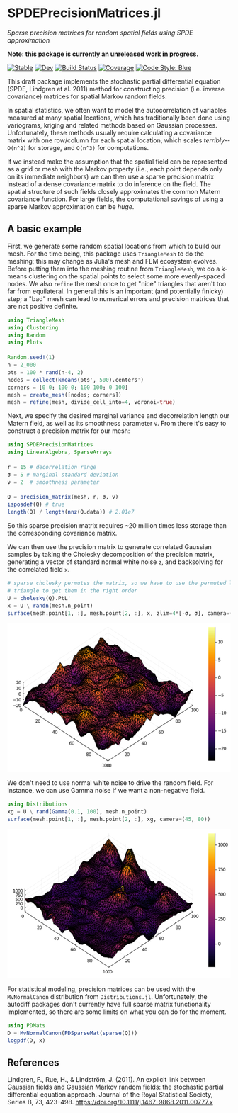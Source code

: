 # SPDEPrecisionMatrices.jl

*Sparse precision matrices for random spatial fields using SPDE approximation*

**Note: this package is currently an unreleased work in progress.**

[![Stable](https://img.shields.io/badge/docs-stable-blue.svg)](https://jkbest2.github.io/SPDEPrecisionMatrices.jl/stable)
[![Dev](https://img.shields.io/badge/docs-dev-blue.svg)](https://jkbest2.github.io/SPDEPrecisionMatrices.jl/dev)
[![Build Status](https://github.com/jkbest2/SPDEPrecisionMatrices.jl/workflows/CI/badge.svg)](https://github.com/jkbest2/SPDEPrecisionMatrices.jl/actions)
[![Coverage](https://codecov.io/gh/jkbest2/SPDEPrecisionMatrices.jl/branch/master/graph/badge.svg)](https://codecov.io/gh/jkbest2/SPDEPrecisionMatrices.jl)
[![Code Style: Blue](https://img.shields.io/badge/code%20style-blue-4495d1.svg)](https://github.com/invenia/BlueStyle)

This draft package implements the stochastic partial differential equation (SPDE, Lindgren et al. 2011) method for constructing precision (i.e. inverse covariance) matrices for spatial Markov random fields.

In spatial statistics, we often want to model the autocorrelation of variables measured at many spatial locations, which has traditionally been done using  variograms, kriging and related methods based on Gaussian processes. Unfortunately, these methods usually require calculating a covariance matrix with one row/column for each spatial location, which scales *terribly*--`O(n^2)` for storage, and `O(n^3)` for computations.

If we instead make the assumption that the spatial field can be represented as a
grid or mesh with the Markov property (i.e., each point depends only on its immediate neighbors) we can then use a sparse precision matrix instead of a dense covariance matrix to do inference on the field.  The spatial structure of such fields closely approximates the common Matern covariance function.  For large fields, the computational savings of using a sparse Markov approximation can be *huge*.

## A basic example

First, we generate some random spatial locations from which to build our mesh. For the time being, this package uses `TriangleMesh` to do the meshing; this may change as Julia's mesh and FEM ecosystem evolves. Before putting them into the meshing routine from `TriangleMesh`, we do a k-means clustering on the spatial points to select some more evenly-spaced nodes.  We also `refine` the mesh once to get "nice" triangles that aren't too far from equilateral.  In general this is an important (and potentially finicky) step; a "bad" mesh can lead to numerical errors and precision matrices that are not positive definite.

```julia
using TriangleMesh
using Clustering
using Random
using Plots

Random.seed!(1)
n = 2_000
pts = 100 * rand(n-4, 2)
nodes = collect(kmeans(pts', 500).centers')
corners = [0 0; 100 0; 100 100; 0 100]
mesh = create_mesh([nodes; corners])
mesh = refine(mesh, divide_cell_into=4, voronoi=true)
```
Next, we specify the desired marginal variance and decorrelation length our Matern field, as well as its smoothness parameter `ν`.  From there it's easy to construct a precision matrix for our mesh:

```julia
using SPDEPrecisionMatrices
using LinearAlgebra, SparseArrays

r = 15 # decorrelation range
σ = 5 # marginal standard deviation
ν = 2  # smoothness parameter

Q = precision_matrix(mesh, r, σ, ν)
isposdef(Q) # true
length(Q) / length(nnz(Q.data)) # 2.01e7
```
So this sparse precision matrix requires ~20 million times less storage than the corresponding covariance matrix.

We can then use the precision matrix to generate correlated Gaussian samples
by taking the Cholesky decomposition of the precision matrix, generating a vector of standard normal white noise `z`, and backsolving for the correlated field `x`.

```julia
# sparse cholesky permutes the matrix, so we have to use the permuted lower
# triangle to get them in the right order
U = cholesky(Q).PtL'
x = U \ randn(mesh.n_point)
surface(mesh.point[1, :], mesh.point[2, :], x, zlim=4*[-σ, σ], camera=(45, 80))
```

![Random Gaussian Markov random field](docs/src/img/Gaussian_MRF.png)

We don't need to use normal white noise to drive the random field.  For instance, we can use Gamma noise if we want a non-negative field.

```julia
using Distributions
xg = U \ rand(Gamma(0.1, 100), mesh.n_point)
surface(mesh.point[1, :], mesh.point[2, :], xg, camera=(45, 80))
```

![Random Gamma Markov random field](docs/src/img/Gamma_MRF.png)


For statistical modeling, precision matrices can be used with the `MvNormalCanon` distribution from `Distributions.jl`.  Unfortunately, the autodiff packages don't currently have full sparse matrix functionality implemented, so there are some limits on what you can do for the moment.

```julia
using PDMats
D = MvNormalCanon(PDSparseMat(sparse(Q)))
logpdf(D, x)
```

## References

Lindgren, F., Rue, H., & Lindström, J. (2011). An explicit link between Gaussian fields and Gaussian Markov random fields: the stochastic partial differential equation approach. Journal of the Royal Statistical Society, Series B, 73, 423–498. https://doi.org/10.1111/j.1467-9868.2011.00777.x
